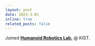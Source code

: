 ```yaml
---
layout: post
date: 2023-3-01
inline: true
related_posts: false
---
```


Joined **[Humanoid Robotics Lab.]()** @ KIST.